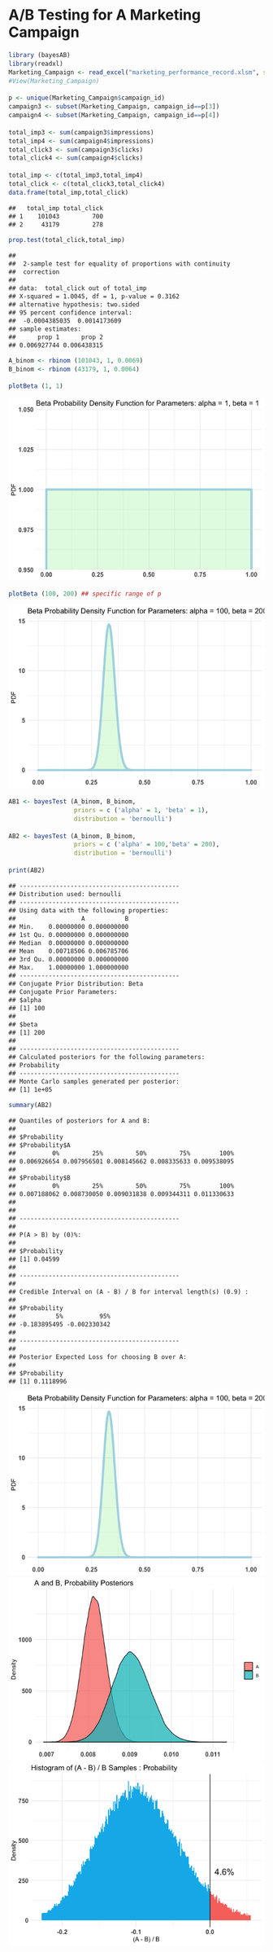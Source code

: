 A/B Testing for A Marketing Campaign
================

``` r
library (bayesAB)
library(readxl)
Marketing_Campaign <- read_excel("marketing_performance_record.xlsm", sheet=1)
#View(Marketing_Campaign)

p <- unique(Marketing_Campaign$campaign_id)
campaign3 <- subset(Marketing_Campaign, campaign_id==p[3])
campaign4 <- subset(Marketing_Campaign, campaign_id==p[4])

total_imp3 <- sum(campaign3$impressions)
total_imp4 <- sum(campaign4$impressions)
total_click3 <- sum(campaign3$clicks)
total_click4 <- sum(campaign4$clicks)

total_imp <- c(total_imp3,total_imp4)
total_click <- c(total_click3,total_click4)
data.frame(total_imp,total_click)
```

    ##   total_imp total_click
    ## 1    101043         700
    ## 2     43179         278

``` r
prop.test(total_click,total_imp)
```

    ## 
    ##  2-sample test for equality of proportions with continuity
    ##  correction
    ## 
    ## data:  total_click out of total_imp
    ## X-squared = 1.0045, df = 1, p-value = 0.3162
    ## alternative hypothesis: two.sided
    ## 95 percent confidence interval:
    ##  -0.0004385035  0.0014173609
    ## sample estimates:
    ##      prop 1      prop 2 
    ## 0.006927744 0.006438315

``` r
A_binom <- rbinom (101043, 1, 0.0069)
B_binom <- rbinom (43179, 1, 0.0064)

plotBeta (1, 1)  
```

![](A_B_Testing_Market_Campaign_files/figure-gfm/unnamed-chunk-1-1.png)<!-- -->

``` r
plotBeta (100, 200) ## specific range of p
```

![](A_B_Testing_Market_Campaign_files/figure-gfm/unnamed-chunk-1-2.png)<!-- -->

``` r
AB1 <- bayesTest (A_binom, B_binom,
                  priors = c ('alpha' = 1, 'beta' = 1),
                  distribution = 'bernoulli')

AB2 <- bayesTest (A_binom, B_binom,
                  priors = c ('alpha' = 100,'beta' = 200),
                  distribution = 'bernoulli')

print(AB2)
```

    ## --------------------------------------------
    ## Distribution used: bernoulli 
    ## --------------------------------------------
    ## Using data with the following properties: 
    ##                  A           B
    ## Min.    0.00000000 0.000000000
    ## 1st Qu. 0.00000000 0.000000000
    ## Median  0.00000000 0.000000000
    ## Mean    0.00718506 0.006785706
    ## 3rd Qu. 0.00000000 0.000000000
    ## Max.    1.00000000 1.000000000
    ## --------------------------------------------
    ## Conjugate Prior Distribution: Beta 
    ## Conjugate Prior Parameters: 
    ## $alpha
    ## [1] 100
    ## 
    ## $beta
    ## [1] 200
    ## 
    ## --------------------------------------------
    ## Calculated posteriors for the following parameters: 
    ## Probability 
    ## --------------------------------------------
    ## Monte Carlo samples generated per posterior: 
    ## [1] 1e+05

``` r
summary(AB2)
```

    ## Quantiles of posteriors for A and B:
    ## 
    ## $Probability
    ## $Probability$A
    ##          0%         25%         50%         75%        100% 
    ## 0.006926654 0.007956501 0.008145662 0.008335633 0.009538095 
    ## 
    ## $Probability$B
    ##          0%         25%         50%         75%        100% 
    ## 0.007188062 0.008730050 0.009031838 0.009344311 0.011330633 
    ## 
    ## 
    ## --------------------------------------------
    ## 
    ## P(A > B) by (0)%: 
    ## 
    ## $Probability
    ## [1] 0.04599
    ## 
    ## --------------------------------------------
    ## 
    ## Credible Interval on (A - B) / B for interval length(s) (0.9) : 
    ## 
    ## $Probability
    ##           5%          95% 
    ## -0.183895495 -0.002330342 
    ## 
    ## --------------------------------------------
    ## 
    ## Posterior Expected Loss for choosing B over A:
    ## 
    ## $Probability
    ## [1] 0.1118996

![](A_B_Testing_Market_Campaign_files/figure-gfm/ab-1.png)<!-- -->![](A_B_Testing_Market_Campaign_files/figure-gfm/ab-2.png)<!-- -->![](A_B_Testing_Market_Campaign_files/figure-gfm/ab-3.png)<!-- -->
